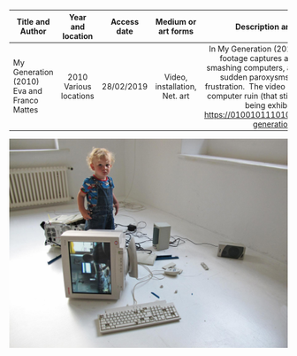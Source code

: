  Title and Author      | Year and location    | Access date |  Medium or art forms | Description and URL | Characteristic(s)
 -------- | :-----------:  | :-----------: | :-----------: | :-----------: | :-----------:
 My Generation (2010) Eva and Franco Mattes | 2010 Various locations   | 28/02/2019   |  Video, installation, Net. art | In My Generation (2010), degraded footage captures adolescents smashing computers, and raging into sudden paroxysms of gaming frustration.  The video is run on an old computer ruin (that still works) when being exhibited. https://0100101110101101.org/my-generation/ | Digital, Analogue, Hybrid, Net. art



![image](https://github.com/lyxleo/post-digital/blob/master/12.jpg)
